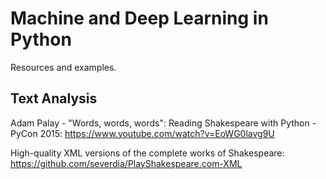 Machine and Deep Learning in Python
===================================

Resources and examples.

Text Analysis
-------------

Adam Palay - "Words, words, words": Reading Shakespeare with Python - PyCon 2015:
https://www.youtube.com/watch?v=EoWG0lavg9U

High-quality XML versions of the complete works of Shakespeare:
https://github.com/severdia/PlayShakespeare.com-XML
